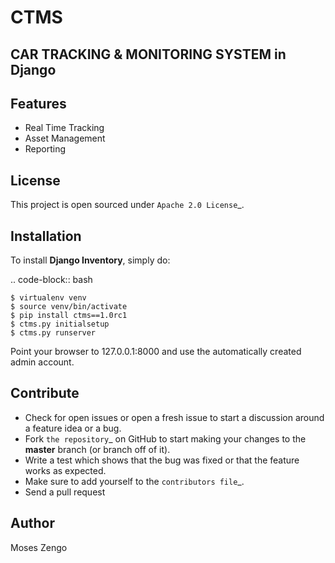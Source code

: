 # CTMS

CAR TRACKING & MONITORING SYSTEM in Django
----------------



Features
--------

* Real Time Tracking
* Asset Management
* Reporting 


License
-------

This project is open sourced under `Apache 2.0 License`_.


Installation
------------

To install **Django Inventory**, simply do:

.. code-block:: bash

    $ virtualenv venv
    $ source venv/bin/activate
    $ pip install ctms==1.0rc1
    $ ctms.py initialsetup
    $ ctms.py runserver

Point your browser to 127.0.0.1:8000 and use the automatically created admin
account.

Contribute
----------

- Check for open issues or open a fresh issue to start a discussion around a feature idea or a bug.
- Fork `the repository`_ on GitHub to start making your changes to the **master** branch (or branch off of it).
- Write a test which shows that the bug was fixed or that the feature works as expected.
- Make sure to add yourself to the `contributors file`_.
- Send a pull request


Author
------
Moses Zengo
